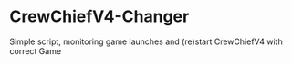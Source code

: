 # CrewChiefV4-Changer
Simple script, monitoring game launches and (re)start CrewChiefV4 with correct Game
